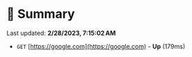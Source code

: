 # 📖 Summary
Last updated: **2/28/2023, 7:15:02 AM**

- `GET` [https://google.com](https://google.com) - **Up** (179ms)
